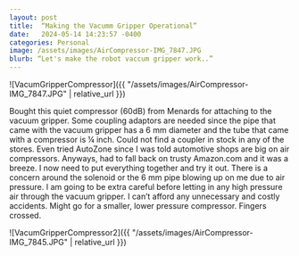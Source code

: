 ```yaml
---
layout: post
title:  “Making the Vacumm Gripper Operational”
date:   2024-05-14 14:23:57 -0400
categories: Personal
image: /assets/images/AirCompressor-IMG_7847.JPG
blurb: “Let's make the robot vaccum gripper work..”
---
```

![VacumGripperCompressor]({{ "/assets/images/AirCompressor-IMG_7847.JPG" | relative_url }})

Bought this quiet compressor (60dB) from Menards for attaching to the vacuum gripper. Some coupling adaptors are needed since the pipe that came with the vacuum gripper has a 6 mm diameter and the tube that came with a compressor is ¼ inch. Could not find a coupler in stock in any of the stores. Even tried AutoZone since I was told automotive shops are big on air compressors.
Anyways, had to fall back on trusty Amazon.com and it was a breeze. I now need to put everything together and try it out. There is a concern around the solenoid or the 6 mm pipe blowing up on me due to air pressure. I am going to be extra careful before letting in any high pressure air through the vacuum gripper. I can’t afford any unnecessary and costly accidents. Might go for a smaller, lower pressure compressor. Fingers crossed.

![VacumGripperCompressor2]({{ "/assets/images/AirCompressor-IMG_7845.JPG" | relative_url }})
